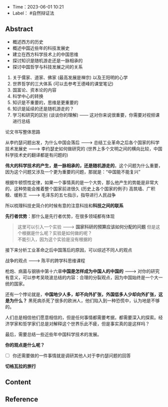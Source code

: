 - Time：2023-06-01 10:21
- Label： #自然辩证法

## Abstract

- 概述西方的历史
- 概述中国近些年的科技发展史
- 建立在西方科学技术上的中国思维
- 探讨知识是随机游走还是一脉相承的
- 探讨中国哲学与科技发展之间的关系

1. 关于儒家、道家、佛家 (最高发展是禅宗) 以及王阳明的心学
2. 世界哲学的三大体系 (可以去参考王德峰的课堂笔记)
3. 国富论、资本论的内容
4. 科学中心的转换
5. 知识是不重要的，思维是更重要的
6. 知识是延续的还是随机游走的？
7. 学习和研究的区别 (谈谈你的理解) —— 这对你来说很重要，你需要对视频课进行总结

论文书写整体思路

从李约瑟问题出发，为什么中国会落后 ---> 总结工业革命之后各个国家的科学技术发展史 ---> 李约瑟史如何做研究的 (世界上多个文明之间的横向比较，中国科学技术史的翻译都是有问题的)

**伟大的科学技术的产生，是一脉相承的，还是随机游走的**，这个问题为什么重要，因为这个问题又涉及一个更为重要的问题，那就是：“中国能不能复兴”

根据牛顿惯性定律，如果一个事情真的是一个大势，那么他产生的势能是非常大的，这种势能会推着整个国家前进很久 (历史上各个国家的例子) 高筑墙、广积粮、缓称王 ---> 毛泽东的五七指示，指导进行人民战争

所以梳理科技史简介的时候有意的注意科技和**科技之间的联系**

**先行者优势**：那什么是先行者优势，在很多领域都有体现

> 这里可以引入一个实验 ---> **国家科研的预算应该如何分配的问题** 但是这个根据是什么呢？实验是如何做的呢？  
> 不能引入，因为这个实验是没有根据的

接下来分析工业革命之后中国落后的原因，可以综述不同人的观点

战争的观点 ---> 陈平的跨学科思维课程

枪炮、病菌与钢铁中第十六章**中国是怎样成为中国人的中国的** ---> 对你的研究有意义，可以参考吴晓波总结的内容：合理的分裂观点，因为中国始终是一个大一统的国家。

还有一个悖论就是，**中国地少人多，却不向外扩张，外国低多人少却向外扩张，这是为什么？** 黑死病杀死了很多的欧洲人，他们陷入到一种恐慌中，认为地是不够的。

人们总是相信他们愿意相信的，但是任何事情都需要考据，都需要深入的探索。经济学家和哲学家们总是对解释这个世界乐此不疲，但是事实真的是这样吗？

最后，需要总结一些近些年中国科学技术的发展。

**你的观点是什么呢？**

- [ ] 你还需要做的一件事情就是调研其他人对于李约瑟问题的回答

**切格瓦拉的旅行**

## Content

## Reference
